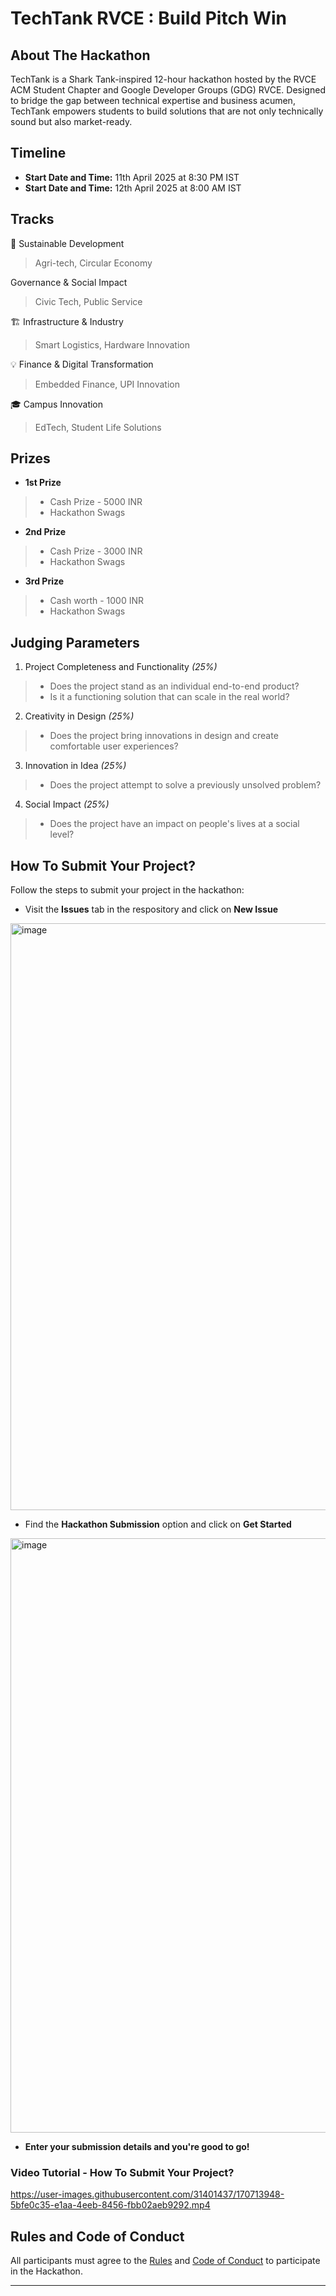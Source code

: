 # TechTank RVCE : Build Pitch Win 

## About The Hackathon

TechTank is a Shark Tank-inspired 12-hour hackathon hosted by the RVCE ACM Student Chapter and Google Developer Groups (GDG) RVCE. Designed to bridge the gap between technical expertise and business acumen, TechTank empowers students to build solutions that are not only technically sound but also market-ready.

## Timeline

* **Start Date and Time:** 11th April 2025 at 8:30 PM IST
* **Start Date and Time:** 12th April 2025 at 8:00 AM IST

## Tracks

🌱 Sustainable Development 
> Agri-tech, Circular Economy

Governance & Social Impact
> Civic Tech, Public Service

🏗 Infrastructure & Industry 
> Smart Logistics, Hardware Innovation

💡 Finance & Digital Transformation 
> Embedded Finance, UPI Innovation

⁠🎓 Campus Innovation
> EdTech, Student Life Solutions


## Prizes

* **1st Prize**

>* Cash Prize - 5000 INR
>* Hackathon Swags


* **2nd Prize**

>* Cash Prize - 3000 INR
>* Hackathon Swags

* **3rd Prize**

>* Cash worth - 1000 INR
>* Hackathon Swags

## Judging Parameters

1. Project Completeness and Functionality *(25%)*

> * Does the project stand as an individual end-to-end product?
> * Is it a functioning solution that can scale in the real world?

2. Creativity in Design *(25%)*

> * Does the project bring innovations in design and create comfortable user experiences?

3. Innovation in Idea *(25%)*

> * Does the project attempt to solve a previously unsolved problem?

4. Social Impact *(25%)*

> * Does the project have an impact on people's lives at a social level?

## How To Submit Your Project?

Follow the steps to submit your project in the hackathon:

* Visit the **Issues** tab in the respository and click on **New Issue**
<img width="939" alt="image" src="https://user-images.githubusercontent.com/31401437/170703361-5194ebb5-6938-4a25-abef-25ea4c60ae0b.png">

* Find the **Hackathon Submission** option and click on **Get Started** 
<img width="951" alt="image" src="https://user-images.githubusercontent.com/31401437/170703875-ec6a0737-f910-4734-9c5b-cb359d12ac91.png">

* **Enter your submission details and you're good to go!**

### Video Tutorial - How To Submit Your Project?

https://user-images.githubusercontent.com/31401437/170713948-5bfe0c35-e1aa-4eeb-8456-fbb02aeb9292.mp4

## Rules and Code of Conduct

All participants must agree to the [Rules](RULES.md) and [Code of Conduct](CODE_OF_CONDUCT.md) to participate in the Hackathon.

---
